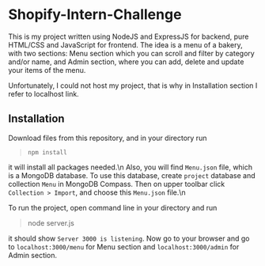 # Shopify-Intern-Challenge
This is my project written using NodeJS and ExpressJS for backend, pure HTML/CSS and JavaScript for frontend.
The idea is a menu of a bakery, with two sections: Menu section which you can scroll and filter by category and/or name, and Admin section, where you can add, delete and update your items of the menu.

Unfortunately, I could not host my project, that is why in Installation section I refer to localhost link.
## Installation
Download files from this repository, and in your directory run 
> ``` npm install ```
> >
it will install all packages needed.\n
Also, you will find ```Menu.json``` file, which is a MongoDB database. To use this database, create ```project``` database and collection ```Menu``` in MongoDB Compass. Then on upper toolbar click ```Collection > Import```, and choose this ```Menu.json``` file.\n

To run the project, open command line in your directory and run
> node server.js
> >
it should show ```Server 3000 is listening```. Now go to your browser and go to ```localhost:3000/menu``` for Menu section and ```localhost:3000/admin``` for Admin section.
